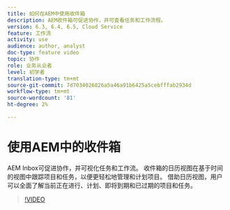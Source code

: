 ```yaml
---
title: 如何在AEM中使用收件箱
description: AEM收件箱可促进协作，并可查看任务和工作流程。
version: 6.3, 6.4, 6.5, Cloud Service
feature: 工作流
activity: use
audience: author, analyst
doc-type: feature video
topic: 协作
role: 业务从业者
level: 初学者
translation-type: tm+mt
source-git-commit: 7d7034026826a5a46a91b6425a5cebfffab2934d
workflow-type: tm+mt
source-wordcount: '81'
ht-degree: 2%

---
```



# 使用AEM中的收件箱

AEM Inbox可促进协作，并可视化任务和工作流。 收件箱的日历视图在基于时间的视图中跟踪项目和任务，以便更轻松地管理和计划项目。 借助日历视图，用户可以全面了解当前正在进行、计划、即将到期和已过期的项目和任务。

>[!VIDEO](https://video.tv.adobe.com/v/16827/?quality=12&learn=on)
